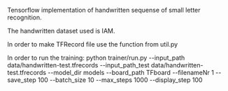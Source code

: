 Tensorflow implementation of handwritten sequense of small letter recognition.

The handwritten dataset used is IAM.

In order to make TFRecord file use the function from util.py

In order to run the training: python trainer/run.py --input_path data/handwritten-test.tfrecords --input_path_test data/handwritten-test.tfrecords --model_dir models --board_path TFboard --filenameNr 1 --save_step 100  --batch_size 10 --max_steps 1000 --display_step 100
